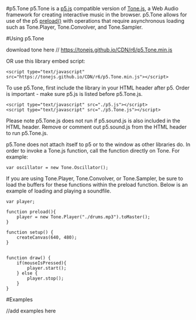 #p5.Tone
p5.Tone is a [p5.js](p5js.org) compatible version of [Tone.js](tonejs.org/), a Web Audio framework for creating interactive music in the browser. p5.Tone allows for use of the p5 [preload()](http://p5js.org/reference/#/p5/preload) with operations that require asynchronous loading such as Tone.Player, Tone.Convolver, and Tone.Sampler.

#Using p5.Tone

download tone here // https://tonejs.github.io/CDN/r6/p5.Tone.min.js

OR use this library embed script:  

```
<script type="text/javascript" src="https://tonejs.github.io/CDN/r6/p5.Tone.min.js"></script>

```

To use p5.Tone, first include the library in your HTML header after p5. Order is important - make sure p5.js is listed before p5.Tone.js.

```
<script type="text/javascript" src="./p5.js"></script>
<script type="text/javascript" src="./p5.Tone.js"></script>
```

Please note p5.Tone.js does not run if p5.sound.js is also included in the HTML header. Remove or comment out p5.sound.js from the HTML header to run p5.Tone.js.  

p5.Tone does not attach itself to p5 or to the window as other libraries do. In order to invoke a Tone.js function, call the function directly on Tone. For example:

```
var oscillator = new Tone.Oscillator();
```

If you are using Tone.Player, Tone.Convolver, or Tone.Sampler, be sure to load the buffers for these functions within the preload function. Below is an example of loading and playing a soundfile.

```
var player;

function preload(){
	player = new Tone.Player("./drums.mp3").toMaster();
}

function setup() {
	createCanvas(640, 480);
}


function draw() {
	if(mouseIsPressed){
		player.start();
	} else {
		player.stop();
	}
}
```

#Examples

//add examples here